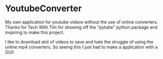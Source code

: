 # YoutubeConverter
My own application for youtube videos without the use of online converters. Thanks for Tech With Tim for showing off the "pytube" python package and inspiring to make this project.

I like to download alot of videos to save and hate the struggle of using the online mp4 converters. So seeing this I just had to make a application with a GUI!